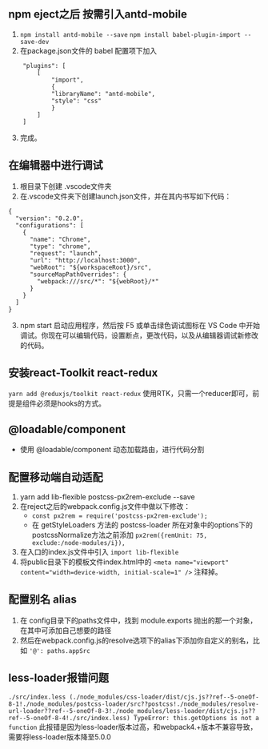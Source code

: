 ## npm eject之后 按需引入antd-mobile
1. ```npm install antd-mobile --save```  ```npm install babel-plugin-import --save-dev```
2. 在package.json文件的 babel 配置项下加入
```
    "plugins": [
        [
            "import",
            {
            "libraryName": "antd-mobile",
            "style": "css"
            }
        ]
    ]
```
3. 完成。
## 在编辑器中进行调试
1. 根目录下创建 .vscode文件夹
2. 在.vscode文件夹下创建launch.json文件，并在其内书写如下代码：
```
{
  "version": "0.2.0",
  "configurations": [
    {
      "name": "Chrome",
      "type": "chrome",
      "request": "launch",
      "url": "http://localhost:3000",
      "webRoot": "${workspaceRoot}/src",
      "sourceMapPathOverrides": {
        "webpack:///src/*": "${webRoot}/*"
      }
    }
  ]
}
```
3. npm start 启动应用程序，然后按 F5 或单击绿色调试图标在 VS Code 中开始调试。你现在可以编辑代码，设置断点，更改代码，以及从编辑器调试新修改的代码。

## 安装react-Toolkit react-redux
`yarn add @reduxjs/toolkit react-redux`
使用RTK，只需一个reducer即可，前提是组件必须是hooks的方式。

## @loadable/component
- 使用 @loadable/component 动态加载路由，进行代码分割

## 配置移动端自动适配
1. yarn add lib-flexible postcss-px2rem-exclude --save
2. 在reject之后的webpack.config.js文件中做以下修改：
    -  `const px2rem = require('postcss-px2rem-exclude');`
    - 在 getStyleLoaders 方法的 postcss-loader 所在对象中的options下的postcssNormalize方法之前添加 `px2rem({remUnit: 75, exclude:/node-modules/i}),`
3. 在入口的index.js文件中引入 `import lib-flexible`
4. 将public目录下的模板文件index.html中的 `<meta name="viewport" content="width=device-width, initial-scale=1" />` 注释掉。

## 配置别名 alias
1. 在 config目录下的paths文件中，找到 module.exports 抛出的那一个对象，在其中可添加自己想要的路径
2. 然后在webpack.config.js的resolve选项下的alias下添加你自定义的别名，比如 `'@': paths.appSrc`

## less-loader报错问题
`./src/index.less (./node_modules/css-loader/dist/cjs.js??ref--5-oneOf-8-1!./node_modules/postcss-loader/src??postcss!./node_modules/resolve-url-loader??ref--5-oneOf-8-3!./node_modules/less-loader/dist/cjs.js??ref--5-oneOf-8-4!./src/index.less)
TypeError: this.getOptions is not a function`
此报错是因为less-loader版本过高，和webpack4.+版本不兼容导致，需要将less-loader版本降至5.0.0
